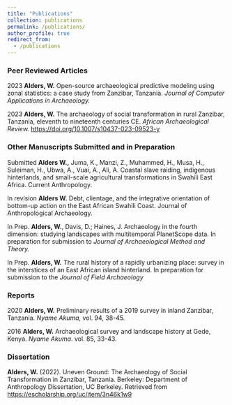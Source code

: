 ```yaml
---
title: "Publications"
collection: publications
permalink: /publications/
author_profile: true
redirect_from:
  - /publications
---
```


### Peer Reviewed Articles

2023			 __Alders, W.__ Open-source archaeological predictive modeling using zonal statistics: a case study from Zanzibar, Tanzania. _Journal of Computer Applications in Archaeology._

2023    __Alders, W.__ The archaeology of social transformation in rural Zanzibar, Tanzania, eleventh to nineteenth centuries CE. _African Archaeological Review._ https://doi.org/10.1007/s10437-023-09523-y


### Other Manuscripts Submitted and in Preparation
Submitted        	__Alders W.,__ Juma, K., Manzi, Z., Muhammed, H., Musa, H., Suleiman, H., Ubwa, A., 
Vuai, A., Ali, A. Coastal slave raiding, indigenous hinterlands, and small-scale agricultural transformations in Swahili East Africa. Current Anthropology.

In revision	      __Alders W.__ Debt, clientage, and the integrative orientation of bottom-up action on the East African Swahili Coast. Journal of Anthropological Archaeology.

In Prep.         __Alders, W.__, Davis, D.; Haines, J. Archaeology in the fourth dimension: studying landscapes with multitemporal PlanetScope data. In preparation for submission to _Journal of Archaeological Method and Theory._

In Prep.         __Alders, W.__  The rural history of a rapidly urbanizing place: survey in the interstices of an East African island hinterland. In preparation for submission to the _Journal of Field Archaeology_


### Reports

2020 		__Alders, W.__ Preliminary results of a 2019 survey in inland Zanzibar, Tanzania. _Nyame Akuma_, vol. 94, 38-45.

2016 		__Alders, W.__ Archaeological survey and landscape history at Gede, Kenya. _Nyame Akuma_. vol. 85, 33-43.

### Dissertation

__Alders, W.__ (2022). Uneven Ground: The Archaeology of Social Transformation in Zanzibar, Tanzania. Berkeley: Department of Anthropology Dissertation, UC Berkeley. Retrieved from https://escholarship.org/uc/item/3n46k1w9
